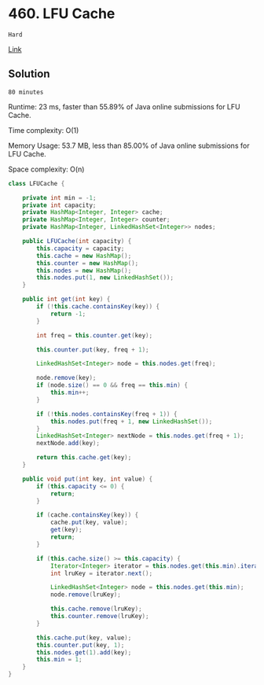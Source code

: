# 460. LFU Cache

`Hard`

[Link](https://leetcode.com/problems/lfu-cache/)

## Solution

`80 minutes`

Runtime: 23 ms, faster than 55.89% of Java online submissions for LFU Cache.

Time complexity: O(1)

Memory Usage: 53.7 MB, less than 85.00% of Java online submissions for LFU Cache.

Space complexity: O(n)

```java
class LFUCache {

    private int min = -1;
    private int capacity;
    private HashMap<Integer, Integer> cache;
    private HashMap<Integer, Integer> counter;
    private HashMap<Integer, LinkedHashSet<Integer>> nodes;

    public LFUCache(int capacity) {
        this.capacity = capacity;
        this.cache = new HashMap();
        this.counter = new HashMap();
        this.nodes = new HashMap();
        this.nodes.put(1, new LinkedHashSet());
    }

    public int get(int key) {
        if (!this.cache.containsKey(key)) {
            return -1;
        }

        int freq = this.counter.get(key);

        this.counter.put(key, freq + 1);

        LinkedHashSet<Integer> node = this.nodes.get(freq);

        node.remove(key);
        if (node.size() == 0 && freq == this.min) {
            this.min++;
        }

        if (!this.nodes.containsKey(freq + 1)) {
            this.nodes.put(freq + 1, new LinkedHashSet());
        }
        LinkedHashSet<Integer> nextNode = this.nodes.get(freq + 1);
        nextNode.add(key);

        return this.cache.get(key);
    }

    public void put(int key, int value) {
        if (this.capacity <= 0) {
            return;
        }

        if (cache.containsKey(key)) {
            cache.put(key, value);
            get(key);
            return;
        }

        if (this.cache.size() >= this.capacity) {
            Iterator<Integer> iterator = this.nodes.get(this.min).iterator();
            int lruKey = iterator.next();

            LinkedHashSet<Integer> node = this.nodes.get(this.min);
            node.remove(lruKey);

            this.cache.remove(lruKey);
            this.counter.remove(lruKey);
        }

        this.cache.put(key, value);
        this.counter.put(key, 1);
        this.nodes.get(1).add(key);
        this.min = 1;
    }
}
```
